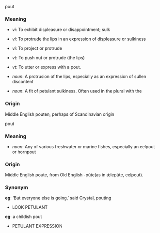 pout
### Meaning
+ _vi_: To exhibit displeasure or disappointment; sulk
+ _vi_: To protrude the lips in an expression of displeasure or sulkiness
+ _vi_: To project or protrude
+ _vt_: To push out or protrude (the lips)
+ _vt_: To utter or express with a pout.

+ _noun_: A protrusion of the lips, especially as an expression of sullen discontent
+ _noun_: A fit of petulant sulkiness. Often used in the plural with the

### Origin

Middle English pouten, perhaps of Scandinavian origin

pout
### Meaning
+ _noun_: Any of various freshwater or marine fishes, especially an eelpout or hornpout

### Origin

Middle English poute, from Old English -pūte(as in ǣlepūte, eelpout).

### Synonym

__eg__: ‘But everyone else is going,’ said Crystal, pouting

+ LOOK PETULANT

__eg__: a childish pout

+ PETULANT EXPRESSION



